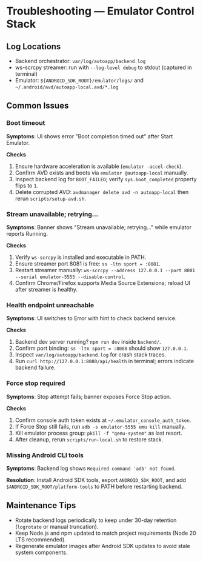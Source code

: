 # Troubleshooting — Emulator Control Stack

## Log Locations
- Backend orchestrator: `var/log/autoapp/backend.log`
- ws-scrcpy streamer: run with `--log-level debug` to stdout (captured in terminal)
- Emulator: `${ANDROID_SDK_ROOT}/emulator/logs/` and `~/.android/avd/autoapp-local.avd/*.log`

## Common Issues

### Boot timeout
**Symptoms**: UI shows error "Boot completion timed out" after Start Emulator.

**Checks**
1. Ensure hardware acceleration is available (`emulator -accel-check`).
2. Confirm AVD exists and boots via `emulator @autoapp-local` manually.
3. Inspect backend log for `BOOT_FAILED`; verify `sys.boot_completed` property flips to `1`.
4. Delete corrupted AVD: `avdmanager delete avd -n autoapp-local` then rerun `scripts/setup-avd.sh`.

### Stream unavailable; retrying…
**Symptoms**: Banner shows "Stream unavailable; retrying…" while emulator reports Running.

**Checks**
1. Verify `ws-scrcpy` is installed and executable in PATH.
2. Ensure streamer port 8081 is free: `ss -ltn sport = :8081`.
3. Restart streamer manually: `ws-scrcpy --address 127.0.0.1 --port 8081 --serial emulator-5555 --disable-control`.
4. Confirm Chrome/Firefox supports Media Source Extensions; reload UI after streamer is healthy.

### Health endpoint unreachable
**Symptoms**: UI switches to Error with hint to check backend service.

**Checks**
1. Backend dev server running? `npm run dev` inside `backend/`.
2. Confirm port binding: `ss -ltn sport = :8080` should show `127.0.0.1`.
3. Inspect `var/log/autoapp/backend.log` for crash stack traces.
4. Run `curl http://127.0.0.1:8080/api/health` in terminal; errors indicate backend failure.

### Force stop required
**Symptoms**: Stop attempt fails; banner exposes Force Stop action.

**Checks**
1. Confirm console auth token exists at `~/.emulator_console_auth_token`.
2. If Force Stop still fails, run `adb -s emulator-5555 emu kill` manually.
3. Kill emulator process group: `pkill -f "qemu-system"` as last resort.
4. After cleanup, rerun `scripts/run-local.sh` to restore stack.

### Missing Android CLI tools
**Symptoms**: Backend log shows `Required command 'adb' not found`.

**Resolution**: Install Android SDK tools, export `ANDROID_SDK_ROOT`, and add `$ANDROID_SDK_ROOT/platform-tools` to PATH before restarting backend.

## Maintenance Tips
- Rotate backend logs periodically to keep under 30-day retention (`logrotate` or manual truncation).
- Keep Node.js and npm updated to match project requirements (Node 20 LTS recommended).
- Regenerate emulator images after Android SDK updates to avoid stale system components.
